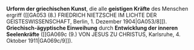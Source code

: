 
**Urform der griechischen Kunst**, die alle **geistigen Kräfte** des Menschen ergriff ([[GA053 (8.) FRIEDRICH NIETZSCHE IM LICHTE DER GEISTESWISSENSCHAFT, Berlin, 1. Dezember 1904|GA053/8]]). **Griechisch-ägyptische Einweihung** durch **Entwicklung der inneren Seelenkräfte** ([[GA069c (9.) VON JESUS ZU CHRISTUS, Karlsruhe, 4. Oktober 1911|GA069c/9]]).
